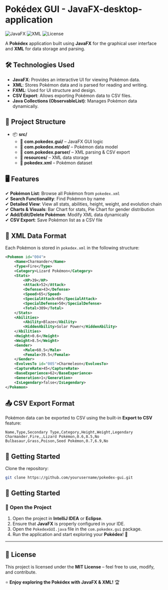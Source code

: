 # Pokédex GUI - JavaFX-desktop-application

![JavaFX](https://img.shields.io/badge/JavaFX-UI-blue) ![XML](https://img.shields.io/badge/XML-Data-orange) ![License](https://img.shields.io/badge/license-MIT-green)

A **Pokédex** application built using **JavaFX** for the graphical user interface and **XML** for data storage and parsing.

## 🛠️ Technologies Used
- **JavaFX**: Provides an interactive UI for viewing Pokémon data.
- **XML**: Stores Pokémon data and is parsed for reading and writing.
- **FXML**: Used for UI structure and design.
- **CSV Export**: Allows exporting Pokémon data to CSV files.
- **Java Collections (ObservableList)**: Manages Pokémon data dynamically.

## 📂 Project Structure

- 📦 **src/**
  - 📂 **com.pokedex.gui/** – JavaFX GUI logic
  - 📂 **com.pokedex.model/** – Pokémon data model
  - 📂 **com.pokedex.parser/** – XML parsing & CSV export
  - 📂 **resources/** – XML data storage
  - 📜 **pokedex.xml** – Pokémon dataset

## 🖥️ Features
✔ **Pokémon List**: Browse all Pokémon from `pokedex.xml`  
✔ **Search Functionality**: Find Pokémon by name  
✔ **Detailed View**: View all stats, abilities, height, weight, and evolution chain  
✔ **Charts & Visuals**: Bar Chart for stats, Pie Chart for gender distribution  
✔ **Add/Edit/Delete Pokémon**: Modify XML data dynamically  
✔ **CSV Export**: Save Pokémon list as a CSV file  

## 📜 XML Data Format
Each Pokémon is stored in `pokedex.xml` in the following structure:

```xml
<Pokemon id="004">
    <Name>Charmander</Name>
    <Type>Fire</Type>
    <Category>Lizard Pokémon</Category>
    <Stats>
        <HP>39</HP>
        <Attack>52</Attack>
        <Defense>43</Defense>
        <Speed>65</Speed>
        <SpecialAttack>60</SpecialAttack>
        <SpecialDefense>50</SpecialDefense>
        <Total>309</Total>
    </Stats>
    <Abilities>
        <Ability>Blaze</Ability>
        <HiddenAbility>Solar Power</HiddenAbility>
    </Abilities>
    <Height>0.6</Height>
    <Weight>8.5</Weight>
    <Gender>
        <Male>60.5</Male>
        <Female>39.5</Female>
    </Gender>
    <EvolvesTo id="005">Charmeleon</EvolvesTo>
    <CaptureRate>45</CaptureRate>
    <BaseExperience>62</BaseExperience>
    <Generation>1</Generation>
    <IsLegendary>false</IsLegendary>
</Pokemon>
```

## 📤 CSV Export Format

Pokémon data can be exported to CSV using the built-in **Export to CSV** feature:

```csv
Name,Type,Secondary Type,Category,Height,Weight,Legendary
Charmander,Fire,,Lizard Pokémon,0.6,8.5,No
Bulbasaur,Grass,Poison,Seed Pokémon,0.7,6.9,No
```

## 🚀 Getting Started

Clone the repository:

```sh
git clone https://github.com/yourusername/pokedex-gui.git
```

## 🚀 Getting Started

### 📂 Open the Project
1. Open the project in **IntelliJ IDEA** or **Eclipse**.
2. Ensure that **JavaFX** is properly configured in your IDE.
3. Open the `PokedexGUI.java` file in the `com.pokedex.gui` package.
4. Run the application and start exploring your **Pokédex**! 🎉

---

## 📄 License

This project is licensed under the **MIT License** – feel free to use, modify, and contribute.  

⭐ **Enjoy exploring the Pokédex with JavaFX & XML!** 🏆
